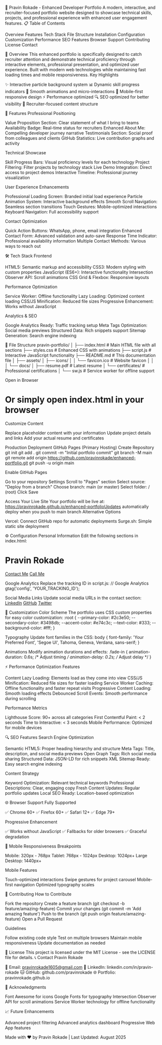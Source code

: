 🚀 Pravin Rokade - Enhanced Developer Portfolio
A modern, interactive, and recruiter-focused portfolio website designed to showcase technical skills, projects, and professional experience with enhanced user engagement features.
📋 Table of Contents

Overview
Features
Tech Stack
File Structure
Installation
Configuration
Customization
Performance
SEO Features
Browser Support
Contributing
License
Contact

🎯 Overview
This enhanced portfolio is specifically designed to catch recruiter attention and demonstrate technical proficiency through interactive elements, professional presentation, and optimized user experience. Built with modern web technologies while maintaining fast loading times and mobile responsiveness.
Key Highlights

✨ Interactive particle background system
📊 Dynamic skill progress indicators
🎨 Smooth animations and micro-interactions
📱 Mobile-first responsive design
⚡ Performance optimized 
🔍 SEO optimized for better visibility
💼 Recruiter-focused content structure

🌟 Features
Professional Positioning

Value Proposition Section: Clear statement of what I bring to teams
Availability Badge: Real-time status for recruiters
Enhanced About Me: Compelling developer journey narrative
Testimonials Section: Social proof from colleagues and clients
GitHub Statistics: Live contribution graphs and activity

Technical Showcase

Skill Progress Bars: Visual proficiency levels for each technology
Project Filtering: Filter projects by technology stack
Live Demo Integration: Direct access to project demos
Interactive Timeline: Professional journey visualization

User Experience Enhancements

Professional Loading Screen: Branded initial load experience
Particle Animation System: Interactive background effects
Smooth Scroll Navigation: Seamless section transitions
Touch Gestures: Mobile-optimized interactions
Keyboard Navigation: Full accessibility support

Contact Optimization

Quick Action Buttons: WhatsApp, phone, email integration
Enhanced Contact Form: Advanced validation and auto-save
Response Time Indicator: Professional availability information
Multiple Contact Methods: Various ways to reach out

🛠️ Tech Stack
Frontend

HTML5: Semantic markup and accessibility
CSS3: Modern styling with custom properties
JavaScript (ES6+): Interactive functionality
Intersection Observer API: Scroll animations
CSS Grid & Flexbox: Responsive layouts

Performance Optimization

Service Worker: Offline functionality
Lazy Loading: Optimized content loading
CSS/JS Minification: Reduced file sizes
Progressive Enhancement: Works without JavaScript

Analytics & SEO

Google Analytics Ready: Traffic tracking setup
Meta Tags Optimization: Social media previews
Structured Data: Rich snippets support
Sitemap Generation: Search engine indexing

📁 File Structure
pravin-portfolio/
│
├── index.html              # Main HTML file with all sections
├── styles.css              # Enhanced CSS with animations
├── script.js               # Interactive JavaScript functionality
├── README.md               # This documentation file
│
├── assets/
│   ├── icons/
│   │   └── favicon.ico     # Website favicon
│   │
│   └── docs/
│       ├── resume.pdf      # Latest resume
│       └── certificates/   # Professional certifications
│
└── sw.js                   # Service worker for offline support


Open in Browser
# Or simply open index.html in your browser

Customize Content

Replace placeholder content with your information
Update project details and links
Add your actual resume and certificates

Production Deployment
GitHub Pages (Primary Hosting)
Create Repository
git init
git add .
git commit -m "Initial portfolio commit"
git branch -M main
git remote add origin https://github.com/pravinrokade/enhanced-portfolio.git
git push -u origin main

Enable GitHub Pages

Go to your repository Settings
Scroll to "Pages" section
Select source: "Deploy from a branch"
Choose branch: main (or master)
Select folder: / (root)
Click Save

Access Your Live Site
Your portfolio will be live at: https://pravinrokade.github.io/enhanced-portfolioUpdates automatically deploy when you push to main branch
Alternative Options

Vercel: Connect GitHub repo for automatic deployments
Surge.sh: Simple static site deployment

⚙️ Configuration
Personal Information
Edit the following sections in index.html:
<!-- Update meta tags -->
<meta name="author" content="Pravin Rokade">

<!-- Update hero section -->
<h1>Pravin Rokade</h1>

<!-- Update contact information -->
<a href="mailto:pravinrokade1605@gmail.com">Contact Me</a>
<a href="tel:+917498362160">Call Me</a>

Google Analytics
Replace the tracking ID in script.js:
// Google Analytics
gtag('config', 'YOUR_TRACKING_ID');

Social Media Links
Update social media URLs in the contact section:
<a href="https://linkedin.com/in/pravin-rokade" target="_blank">LinkedIn</a>
<a href="https://github.com/pravinrokade" target="_blank">GitHub</a>
<a href="https://twitter.com/pravinrokade" target="_blank">Twitter</a>

🎨 Customization
Color Scheme
The portfolio uses CSS custom properties for easy color customization:
:root {
  --primary-color: #2c3e50;
  --secondary-color: #3498db;
  --accent-color: #e74c3c;
  --text-color: #333;
  --background-color: #fff;
}

Typography
Update font families in the CSS:
body {
  font-family: 'Your Preferred Font', 'Segoe UI', Tahoma, Geneva, Verdana, sans-serif;
}

Animations
Modify animation durations and effects:
.fade-in {
  animation-duration: 0.6s; /* Adjust timing */
  animation-delay: 0.2s;    /* Adjust delay */
}

⚡ Performance
Optimization Features

Content Lazy Loading: Elements load as they come into view
CSS/JS Minification: Reduced file sizes for faster loading
Service Worker Caching: Offline functionality and faster repeat visits
Progressive Content Loading: Smooth loading effects
Debounced Scroll Events: Smooth performance during scrolling

Performance Metrics

Lighthouse Score: 90+ across all categories
First Contentful Paint: < 2 seconds
Time to Interactive: < 3 seconds
Mobile Performance: Optimized for mobile devices

🔍 SEO Features
Search Engine Optimization

Semantic HTML5: Proper heading hierarchy and structure
Meta Tags: Title, description, and social media previews
Open Graph Tags: Rich social media sharing
Structured Data: JSON-LD for rich snippets
XML Sitemap Ready: Easy search engine indexing

Content Strategy

Keyword Optimization: Relevant technical keywords
Professional Descriptions: Clear, engaging copy
Fresh Content Updates: Regular portfolio updates
Local SEO Ready: Location-based optimization

🌐 Browser Support
Fully Supported

✅ Chrome 60+
✅ Firefox 60+
✅ Safari 12+
✅ Edge 79+

Progressive Enhancement

✅ Works without JavaScript
✅ Fallbacks for older browsers
✅ Graceful degradation

📱 Mobile Responsiveness
Breakpoints

Mobile: 320px - 768px
Tablet: 768px - 1024px
Desktop: 1024px+
Large Desktop: 1440px+

Mobile Features

Touch-optimized interactions
Swipe gestures for project carousel
Mobile-first navigation
Optimized typography scales

🤝 Contributing
How to Contribute

Fork the repository
Create a feature branch (git checkout -b feature/amazing-feature)
Commit your changes (git commit -m 'Add amazing feature')
Push to the branch (git push origin feature/amazing-feature)
Open a Pull Request

Guidelines

Follow existing code style
Test on multiple browsers
Maintain mobile responsiveness
Update documentation as needed

📄 License
This project is licensed under the MIT License - see the LICENSE file for details.
📞 Contact
Pravin Rokade

📧 Email: pravinrokade1605@gmail.com
💼 LinkedIn: linkedin.com/in/pravin-rokade
🐱 GitHub: github.com/pravinrokade
🌐 Portfolio: pravinrokade.github.io

🙏 Acknowledgments

Font Awesome for icons
Google Fonts for typography
Intersection Observer API for scroll animations
Service Worker technology for offline functionality

📈 Future Enhancements

Advanced project filtering
Advanced analytics dashboard
Progressive Web App features

Made with ❤️ by Pravin Rokade | Last Updated: August 2025
